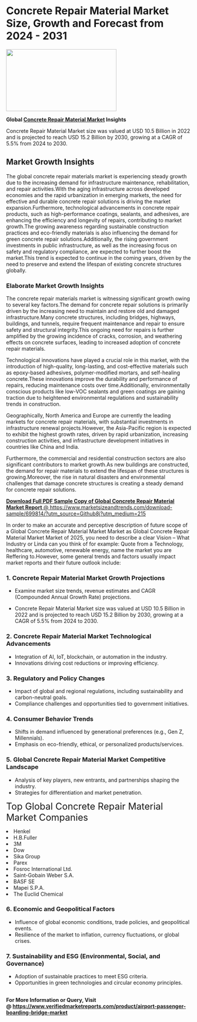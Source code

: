 <H1>Concrete Repair Material Market Size, Growth and Forecast from 2024 - 2031</H1><img class="aligncenter size-medium wp-image-584254" src="https://thirdeyenews.in/wp-content/uploads/2024/09/Global-Market-Research-300x168.jpeg" alt="" width="300" height="168" /><p><strong>Global&nbsp;<a href="https://www.marketsizeandtrends.com/download-sample/699814/?utm_source=Github8j?utm_medium=215">Concrete Repair Material Market</a> Insights</strong></p><p>Concrete Repair Material Market size was valued at USD 10.5 Billion in 2022 and is projected to reach USD 15.2 Billion by 2030, growing at a CAGR of 5.5% from 2024 to 2030.</p><p><h2>Market Growth Insights</h2> <p>The global concrete repair materials market is experiencing steady growth due to the increasing demand for infrastructure maintenance, rehabilitation, and repair activities.With the aging infrastructure across developed economies and the rapid urbanization in emerging markets, the need for effective and durable concrete repair solutions is driving the market expansion.Furthermore, technological advancements in concrete repair products, such as high-performance coatings, sealants, and adhesives, are enhancing the efficiency and longevity of repairs, contributing to market growth.The growing awareness regarding sustainable construction practices and eco-friendly materials is also influencing the demand for green concrete repair solutions.Additionally, the rising government investments in public infrastructure, as well as the increasing focus on safety and regulatory compliance, are expected to further boost the market.This trend is expected to continue in the coming years, driven by the need to preserve and extend the lifespan of existing concrete structures globally.</p> <p><a href="#"></a></p> <h3>Elaborate Market Growth Insights</h3> <p>The concrete repair materials market is witnessing significant growth owing to several key factors.The demand for concrete repair solutions is primarily driven by the increasing need to maintain and restore old and damaged infrastructure.Many concrete structures, including bridges, highways, buildings, and tunnels, require frequent maintenance and repair to ensure safety and structural integrity.This ongoing need for repairs is further amplified by the growing incidence of cracks, corrosion, and weathering effects on concrete surfaces, leading to increased adoption of concrete repair materials.</p> <p>Technological innovations have played a crucial role in this market, with the introduction of high-quality, long-lasting, and cost-effective materials such as epoxy-based adhesives, polymer-modified mortars, and self-healing concrete.These innovations improve the durability and performance of repairs, reducing maintenance costs over time.Additionally, environmentally conscious products like low-VOC sealants and green coatings are gaining traction due to heightened environmental regulations and sustainability trends in construction.</p> <p>Geographically, North America and Europe are currently the leading markets for concrete repair materials, with substantial investments in infrastructure renewal projects.However, the Asia-Pacific region is expected to exhibit the highest growth rates, driven by rapid urbanization, increasing construction activities, and infrastructure development initiatives in countries like China and India.</p> <p>Furthermore, the commercial and residential construction sectors are also significant contributors to market growth.As new buildings are constructed, the demand for repair materials to extend the lifespan of these structures is growing.Moreover, the rise in natural disasters and environmental challenges that damage concrete structures is creating a steady demand for concrete repair solutions.</p> <p><a href="#"></p><p><span class=""><strong>Download Full PDF Sample Copy of Global Concrete Repair Material Market Report</strong> @ <a href="https://www.marketsizeandtrends.com/download-sample/699814/?utm_source=Github8j?utm_medium=215" target="_blank">https://www.marketsizeandtrends.com/download-sample/699814/?utm_source=Github8j?utm_medium=215</a></span></p><p>In order to make an accurate and perceptive description of future scope of a Global&nbsp;Concrete Repair Material Market Market as Global&nbsp;Concrete Repair Material Market Market of 2025, you need to describe a clear Vision &ndash; What Industry or Linda can you think of for example: Quote from a Technology, healthcare, automotive, renewable energy, name the market you are Reffering to.However, some general trends and factors usually impact market reports and their future outlook include:</p><h3>1.&nbsp;<strong>Concrete Repair Material Market Growth Projections</strong></h3><ul><li>Examine market size trends, revenue estimates and CAGR (Compounded Annual Growth Rate) projections.</li><li><p>Concrete Repair Material Market size was valued at USD 10.5 Billion in 2022 and is projected to reach USD 15.2 Billion by 2030, growing at a CAGR of 5.5% from 2024 to 2030.</p></li></ul><h3>2.&nbsp;<strong>Concrete Repair Material Market Technological Advancements</strong></h3><ul><li>Integration of AI, IoT, blockchain, or automation in the industry.</li><li>Innovations driving cost reductions or improving efficiency.</li></ul><h3>3.&nbsp;<strong>Regulatory and Policy Changes</strong></h3><ul><li>Impact of global and regional regulations, including sustainability and carbon-neutral goals.</li><li>Compliance challenges and opportunities tied to government initiatives.</li></ul><h3>4.&nbsp;<strong>Consumer Behavior Trends</strong></h3><ul><li>Shifts in demand influenced by generational preferences (e.g., Gen Z, Millennials).</li><li>Emphasis on eco-friendly, ethical, or personalized products/services.</li></ul><h3>5.&nbsp;<strong>Global Concrete Repair Material Market Competitive Landscape</strong></h3><ul><li>Analysis of key players, new entrants, and partnerships shaping the industry.</li><li>Strategies for differentiation and market penetration.</li></ul><p data-pm-slice="1 1 []"><span style="color: inherit; font-family: inherit; font-size: 25px;">Top Global Concrete Repair Material Market Companies</span></p><div class="" data-test-id=""><p><li>Henkel</li><li> H.B.Fuller</li><li> 3M</li><li> Dow</li><li> Sika Group</li><li> Parex</li><li> Fosroc International Ltd.</li><li> Saint-Gobain Weber S.A.</li><li> BASF SE</li><li> Mapei S.P.A.</li><li> The Euclid Chemical</li></p></div><h3>6.&nbsp;<strong>Economic and Geopolitical Factors</strong></h3><ul><li>Influence of global economic conditions, trade policies, and geopolitical events.</li><li>Resilience of the market to inflation, currency fluctuations, or global crises.</li></ul><h3>7.&nbsp;<strong>Sustainability and ESG (Environmental, Social, and Governance)</strong></h3><ul><li>Adoption of sustainable practices to meet ESG criteria.</li><li>Opportunities in green technologies and circular economy principles.</li></ul><h2><strong style="font-size: 14px;">For More Information or Query, Visit @&nbsp;</strong><a style="background-color: #ffffff; font-size: 14px;" href="https://www.marketsizeandtrends.com/report/concrete-repair-material-market/" target="_blank">https://www.verifiedmarketreports.com/product/airport-passenger-boarding-bridge-market</a></h2>